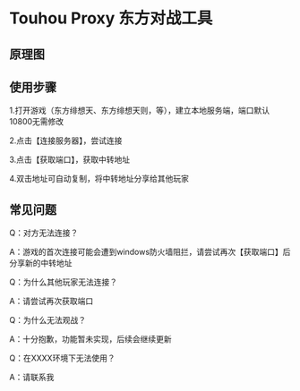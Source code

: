 # Touhou Proxy 东方对战工具

## 原理图



## 使用步骤

1.打开游戏（东方绯想天、东方绯想天则，等），建立本地服务端，端口默认10800无需修改

2.点击【连接服务器】，尝试连接

3.点击【获取端口】，获取中转地址

4.双击地址可自动复制，将中转地址分享给其他玩家

## 常见问题

Q：对方无法连接？

A：游戏的首次连接可能会遭到windows防火墙阻拦，请尝试再次【获取端口】后分享新的中转地址

Q：为什么其他玩家无法连接？

A：请尝试再次获取端口

Q：为什么无法观战？

A：十分抱歉，功能暂未实现，后续会继续更新

Q：在XXXX环境下无法使用？

A：请联系我
